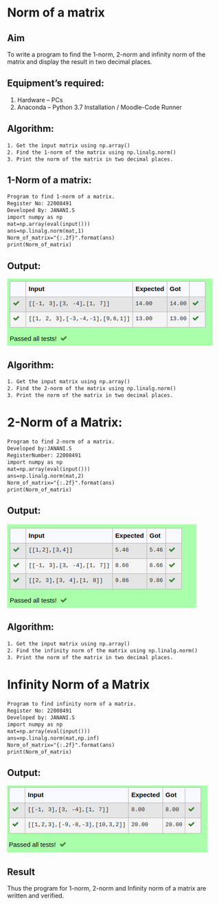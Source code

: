 # Norm of a matrix
## Aim
To write a program to find the 1-norm, 2-norm and infinity norm of the matrix and display the result in two decimal places.
## Equipment’s required:
1.	Hardware – PCs
2.	Anaconda – Python 3.7 Installation / Moodle-Code Runner
## Algorithm:
	1. Get the input matrix using np.array()   
    2. Find the 1-norm of the matrix using np.linalg.norm()
	3. Print the norm of the matrix in two decimal places.
## 	1-Norm of a matrix:
```
Program to find 1-norm of a matrix.
Register No: 22008491
Developed By: JANANI.S
import numpy as np
mat=np.array(eval(input()))
ans=np.linalg.norm(mat,1)
Norm_of_matrix="{:.2f}".format(ans)
print(Norm_of_matrix)
```
## Output:
![OUTPUT](1norm.png)
## Algorithm:
	1. Get the input matrix using np.array()   
    2. Find the 2-norm of the matrix using np.linalg.norm()
	3. Print the norm of the matrix in two decimal places.
# 2-Norm of a Matrix:
```
Program to find 2-norm of a matrix.
Developed by:JANANI.S
RegisterNumber: 22008491
import numpy as np
mat=np.array(eval(input()))
ans=np.linalg.norm(mat,2)
Norm_of_matrix="{:.2f}".format(ans)
print(Norm_of_matrix)
```
## Output:
![OUTPUT](2norm.png)
## Algorithm:
	1. Get the input matrix using np.array()   
    2. Find the infinity norm of the matrix using np.linalg.norm()
	3. Print the norm of the matrix in two decimal places.
# Infinity Norm of a Matrix
```
Program to find infinity norm of a matrix.
Register No: 22008491
Developed by: JANANI.S
import numpy as np
mat=np.array(eval(input()))
ans=np.linalg.norm(mat,np.inf)
Norm_of_matrix="{:.2f}".format(ans)
print(Norm_of_matrix)
```
## Output:
![OUTPUT](infinitynorm.png)
## Result
Thus the program for 1-norm, 2-norm and Infinity norm of a matrix are written and verified.
